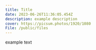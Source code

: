 ```yaml
---
title: Title
date: 2023-06-26T11:36:05.454Z
description: example description
cover: https://picsum.photos/1920/1080
File: /public/files
---
```

example text